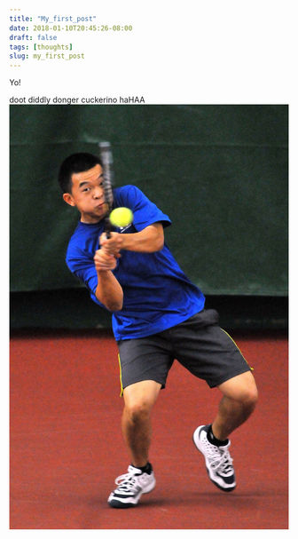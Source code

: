 ```yaml
---
title: "My_first_post"
date: 2018-01-10T20:45:26-08:00
draft: false 
tags: [thoughts]
slug: my_first_post
---
```


Yo!

doot diddly donger cuckerino haHAA
![greensteg](/greensteg.jpg "The Greensteg in Action")
